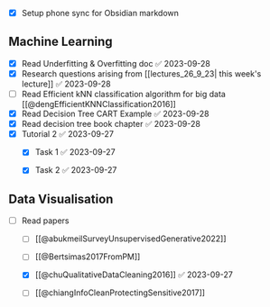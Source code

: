 - [x] Setup phone sync for Obsidian markdown
## Machine Learning
- [x] Read Underfitting & Overfitting doc ✅ 2023-09-28
- [x] Research questions arising from [[lectures_26_9_23| this week's lecture]] ✅ 2023-09-28
- [ ] Read Efficient kNN classification algorithm for big data [[@dengEfficientKNNClassification2016]]
- [x] Read Decision Tree CART Example ✅ 2023-09-28
- [x] Read decision tree book chapter ✅ 2023-09-28
- [x] Tutorial 2 ✅ 2023-09-27
	- [x] Task 1 ✅ 2023-09-27
	- [x] Task 2 ✅ 2023-09-27


## Data Visualisation
- [ ] Read papers
	- [ ] [[@abukmeilSurveyUnsupervisedGenerative2022]]
	- [ ] [[@Bertsimas2017FromPM]]
	- [x] [[@chuQualitativeDataCleaning2016]] ✅ 2023-09-27
	- [ ] [[@chiangInfoCleanProtectingSensitive2017]]
 